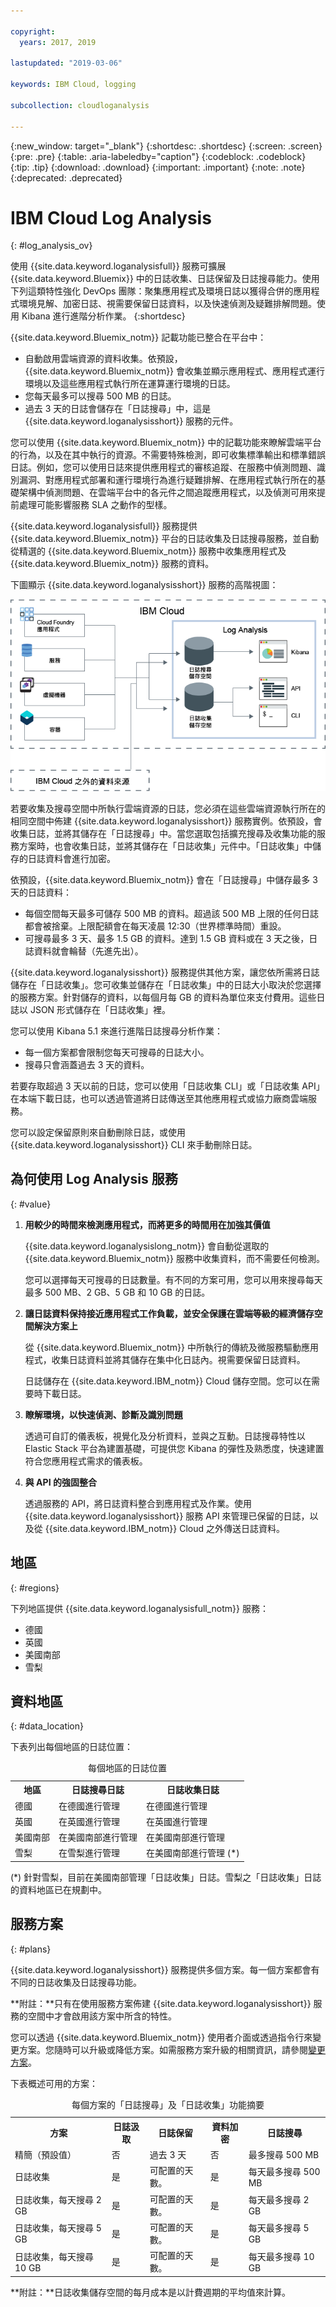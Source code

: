 ```yaml
---

copyright:
  years: 2017, 2019

lastupdated: "2019-03-06"

keywords: IBM Cloud, logging

subcollection: cloudloganalysis

---
```


{:new_window: target="_blank"}
{:shortdesc: .shortdesc}
{:screen: .screen}
{:pre: .pre}
{:table: .aria-labeledby="caption"}
{:codeblock: .codeblock}
{:tip: .tip}
{:download: .download}
{:important: .important}
{:note: .note}
{:deprecated: .deprecated}


# IBM Cloud Log Analysis
{: #log_analysis_ov}

使用 {{site.data.keyword.loganalysisfull}} 服務可擴展 {{site.data.keyword.Bluemix}} 中的日誌收集、日誌保留及日誌搜尋能力。使用下列這類特性強化 DevOps 團隊：聚集應用程式及環境日誌以獲得合併的應用程式環境見解、加密日誌、視需要保留日誌資料，以及快速偵測及疑難排解問題。使用 Kibana 進行進階分析作業。
{:shortdesc}

{{site.data.keyword.Bluemix_notm}} 記載功能已整合在平台中：

* 自動啟用雲端資源的資料收集。依預設，{{site.data.keyword.Bluemix_notm}} 會收集並顯示應用程式、應用程式運行環境以及這些應用程式執行所在運算運行環境的日誌。 
* 您每天最多可以搜尋 500 MB 的日誌。 
* 過去 3 天的日誌會儲存在「日誌搜尋」中，這是 {{site.data.keyword.loganalysisshort}} 服務的元件。

您可以使用 {{site.data.keyword.Bluemix_notm}} 中的記載功能來瞭解雲端平台的行為，以及在其中執行的資源。不需要特殊檢測，即可收集標準輸出和標準錯誤日誌。例如，您可以使用日誌來提供應用程式的審核追蹤、在服務中偵測問題、識別漏洞、對應用程式部署和運行環境行為進行疑難排解、在應用程式執行所在的基礎架構中偵測問題、在雲端平台中的各元件之間追蹤應用程式，以及偵測可用來提前處理可能影響服務 SLA 之動作的型樣。

{{site.data.keyword.loganalysisfull}} 服務提供 {{site.data.keyword.Bluemix_notm}} 平台的日誌收集及日誌搜尋服務，並自動從精選的 {{site.data.keyword.Bluemix_notm}} 服務中收集應用程式及 {{site.data.keyword.Bluemix_notm}} 服務的資料。

下圖顯示 {{site.data.keyword.loganalysisshort}} 服務的高階視圖： 

![{{site.data.keyword.loganalysisshort}} 服務的概觀影像](images/loganalysis_F1.png "{{site.data.keyword.loganalysisshort}} 服務的概觀影像")


若要收集及搜尋空間中所執行雲端資源的日誌，您必須在這些雲端資源執行所在的相同空間中佈建 {{site.data.keyword.loganalysisshort}} 服務實例。依預設，會收集日誌，並將其儲存在「日誌搜尋」中。當您選取包括擴充搜尋及收集功能的服務方案時，也會收集日誌，並將其儲存在「日誌收集」元件中。「日誌收集」中儲存的日誌資料會進行加密。

依預設，{{site.data.keyword.Bluemix_notm}} 會在「日誌搜尋」中儲存最多 3 天的日誌資料：   

* 每個空間每天最多可儲存 500 MB 的資料。超過該 500 MB 上限的任何日誌都會被捨棄。上限配額會在每天凌晨 12:30（世界標準時間）重設。
* 可搜尋最多 3 天、最多 1.5 GB 的資料。達到 1.5 GB 資料或在 3 天之後，日誌資料就會輪替（先進先出）。

{{site.data.keyword.loganalysisshort}} 服務提供其他方案，讓您依所需將日誌儲存在「日誌收集」。您可收集並儲存在「日誌收集」中的日誌大小取決於您選擇的服務方案。針對儲存的資料，以每個月每 GB 的資料為單位來支付費用。這些日誌以 JSON 形式儲存在「日誌收集」裡。

您可以使用 Kibana 5.1 來進行進階日誌搜尋分析作業：

* 每一個方案都會限制您每天可搜尋的日誌大小。 
* 搜尋只會涵蓋過去 3 天的資料。

若要存取超過 3 天以前的日誌，您可以使用「日誌收集 CLI」或「日誌收集 API」在本端下載日誌，也可以透過管道將日誌傳送至其他應用程式或協力廠商雲端服務。 

您可以設定保留原則來自動刪除日誌，或使用 {{site.data.keyword.loganalysisshort}} CLI 來手動刪除日誌。


## 為何使用 Log Analysis 服務
{: #value}

1. **用較少的時間來檢測應用程式，而將更多的時間用在加強其價值**

    {{site.data.keyword.loganalysislong_notm}} 會自動從選取的 {{site.data.keyword.Bluemix_notm}} 服務中收集資料，而不需要任何檢測。
	
	您可以選擇每天可搜尋的日誌數量。有不同的方案可用，您可以用來搜尋每天最多 500 MB、2 GB、5 GB 和 10 GB 的日誌。

2. **讓日誌資料保持接近應用程式工作負載，並安全保護在雲端等級的經濟儲存空間解決方案上**

    從 {{site.data.keyword.Bluemix_notm}} 中所執行的傳統及微服務驅動應用程式，收集日誌資料並將其儲存在集中化日誌內。視需要保留日誌資料。
	
	日誌儲存在 {{site.data.keyword.IBM_notm}} Cloud 儲存空間。您可以在需要時下載日誌。

3. **瞭解環境，以快速偵測、診斷及識別問題**

    透過可自訂的儀表板，視覺化及分析資料，並與之互動。日誌搜尋特性以 Elastic Stack 平台為建置基礎，可提供您 Kibana 的彈性及熟悉度，快速建置符合您應用程式需求的儀表板。

4. **與 API 的強固整合**

    透過服務的 API，將日誌資料整合到應用程式及作業。使用 {{site.data.keyword.loganalysisshort}} 服務 API 來管理已保留的日誌，以及從 {{site.data.keyword.IBM_notm}} Cloud 之外傳送日誌資料。


## 地區
{: #regions}

下列地區提供 {{site.data.keyword.loganalysisfull_notm}} 服務：

* 德國
* 英國
* 美國南部
* 雪梨

## 資料地區
{: #data_location}

下表列出每個地區的日誌位置：

<table>
  <caption>每個地區的日誌位置</caption>
  <tr>
    <th>地區</th>
	<th>日誌搜尋日誌</th>
	<th>日誌收集日誌</th>
  </tr>
  <tr>
    <td>德國</td>
	  <td>在德國進行管理</td>
	  <td>在德國進行管理</td>
  </tr>
  <tr>
    <td>英國</td>
	  <td>在英國進行管理</td>
	  <td>在英國進行管理</td>
  </tr>
  <tr>
    <td>美國南部</td>
	  <td>在美國南部進行管理</td>
	  <td>在美國南部進行管理</td>
  </tr>
  <tr>
    <td>雪梨</td>
	  <td>在雪梨進行管理</td>
	  <td>在美國南部進行管理 (*)</td>
  </tr>
</table>

(*) 針對雪梨，目前在美國南部管理「日誌收集」日誌。雪梨之「日誌收集」日誌的資料地區已在規劃中。

## 服務方案
{: #plans}

{{site.data.keyword.loganalysisshort}} 服務提供多個方案。每一個方案都會有不同的日誌收集及日誌搜尋功能。 

**附註：**只有在使用服務方案佈建 {{site.data.keyword.loganalysisshort}} 服務的空間中才會啟用該方案中所含的特性。

您可以透過 {{site.data.keyword.Bluemix_notm}} 使用者介面或透過指令行來變更方案。您隨時可以升級或降低方案。如需服務方案升級的相關資訊，請參閱[變更方案](/docs/services/CloudLogAnalysis/how-to?topic=cloudloganalysis-change_plan#change_plan)。 

下表概述可用的方案：

<table>
    <caption>每個方案的「日誌搜尋」及「日誌收集」功能摘要</caption>
      <tr>
        <th>方案</th>
        <th>日誌汲取</th>
        <th>日誌保留</th>
        <th>資料加密</th>
        <th>日誌搜尋</th>
      </tr>
      <tr>
        <td>精簡（預設值）</td>
        <td>否</td>
        <td>過去 3 天</td>
        <td>否</td>
        <td>最多搜尋 500 MB</td>
      </tr>
      <tr>
        <td>日誌收集</td>
        <td>是</td>
        <td>可配置的天數。</td>
        <td>是</td>
        <td>每天最多搜尋 500 MB</td>
      </tr>
      <tr>
        <td>日誌收集，每天搜尋 2 GB</td>
        <td>是</td>
        <td>可配置的天數。</td>
        <td>是</td>
        <td>每天最多搜尋 2 GB</td>
      </tr>
      <tr>
        <td>日誌收集，每天搜尋 5 GB</td>
        <td>是</td>
        <td>可配置的天數。</td>
        <td>是</td>
        <td>每天最多搜尋 5 GB</td>
      </tr>
       <tr>
        <td>日誌收集，每天搜尋 10 GB</td>
        <td>是</td>
        <td>可配置的天數。</td>
        <td>是</td>
        <td>每天最多搜尋 10 GB</td>
      </tr>
</table>

**附註：**日誌收集儲存空間的每月成本是以計費週期的平均值來計算。

